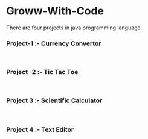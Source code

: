 # Groww-With-Code
There are four projects in java programming language.
<br>
<h3>Project-1 :- Currency Convertor</h3>
<br>
<h3>Project -2 :-  Tic Tac Toe </h3>
<br>
<h3>Project 3 :-  Scientific Calculator</h3>
<br>
<h3>Project 4 :- Text Editor</h3>
